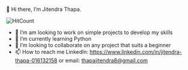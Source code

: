   👋 Hi there, I’m Jitendra Thapa.
  
  ![HitCount](http://hits.dwyl.com/{username}/{project}.svg?style=flat-square)
  
- 👀 I’m am looking to work on simple projects to develop my skills
- 🌱 I’m currently learning Python
- 💞️ I’m looking to collaborate on any project that suits a beginner
- 📫 How to reach me LinkedIn: https://www.linkedin.com/in/jitendra-thapa-016132158 or email: thapajitendra8@gmail.com

<!---
jthapa7/jthapa7 is a ✨ special ✨ repository because its `README.md` (this file) appears on your GitHub profile.
You can click the Preview link to take a look at your changes.
--->
